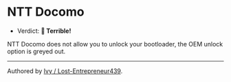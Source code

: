 # NTT Docomo

- Verdict: **🍅 Terrible!**

NTT Docomo does not allow you to unlock your bootloader, the OEM unlock option is greyed out.
***
Authored by [Ivy / Lost-Entrepreneur439](https://github.com/Lost-Entrepreneur439).<br/>
